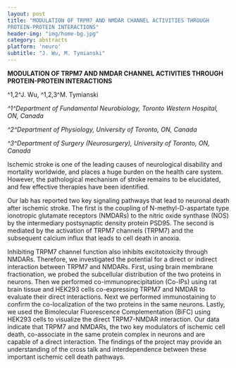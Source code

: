 ```yaml
---
layout: post
title: "MODULATION OF TRPM7 AND NMDAR CHANNEL ACTIVITIES THROUGH
PROTEIN-PROTEIN INTERACTIONS"
header-img: "img/home-bg.jpg"
category: abstracts
platform: 'neuro'
subtitle: "J. Wu, M. Tymianski"
---
```

**MODULATION OF TRPM7 AND NMDAR CHANNEL ACTIVITIES THROUGH
PROTEIN-PROTEIN INTERACTIONS**

^1,2^J. Wu, ^1,2,3^M. Tymianski

*^1^Department of Fundamental Neurobiology, Toronto Western Hospital,
ON, Canada*

*^2^Department of Physiology, University of Toronto, ON, Canada*

*^3^Department of Surgery (Neurosurgery), University of Toronto, ON,
Canada*

Ischemic stroke is one of the leading causes of neurological disability
and mortality worldwide, and places a huge burden on the health care
system. However, the pathological mechanism of stroke remains to be
elucidated, and few effective therapies have been identified.

Our lab has reported two key signaling pathways that lead to neuronal
death after ischemic stroke. The first is the coupling of
N-methyl-D-aspartate type ionotropic glutamate receptors (NMDARs) to the
nitric oxide synthase (NOS) by the intermediary postsynaptic density
protein PSD95. The second is mediated by the activation of TRPM7
channels (TRPM7) and the subsequent calcium influx that leads to cell
death in anoxia.

Inhibiting TRPM7 channel function also inhibits excitotoxicity through
NMDARs. Therefore, we investigated the potential for a direct or
indirect interaction between TRPM7 and NMDARs. First, using brain
membrane fractionation, we probed the subcellular distribution of the
two proteins in neurons. Then we performed co-immunoprecipitation
(Co-IPs) using rat brain tissue and HEK293 cells co-expressing TRPM7 and
NMDAR to evaluate their direct interactions. Next we performed
immunostaining to confirm the co-localization of the two proteins in the
same neurons. Lastly, we used the Bimolecular Fluorescence
Complementation (BiFC) using HEK293 cells to visualize the direct
TRPM7-NMDAR interaction. Our data indicate that TRPM7 and NMDARs, the
two key modulators of ischemic cell death, co-associate in the same
protein complex in neurons and are capable of a direct interaction. The
findings of the project may provide an understanding of the cross talk
and interdependence between these important ischemic cell death
pathways.

